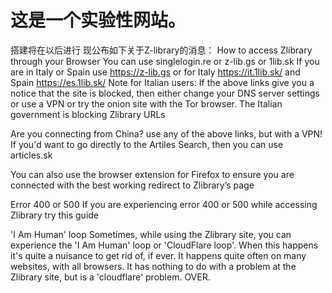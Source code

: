 # 这是一个实验性网站。
搭建将在以后进行
现公布如下关于Z-library的消息：
How to access Zlibrary through your Browser
You can use singlelogin.re or z-lib.gs or 1lib.sk
If you are in Italy or Spain use https://z-lib.gs or for Italy https://it.1lib.sk/ and Spain https://es.1lib.sk/
Note for Italian users: If the above links give you a notice that the site is blocked, then either change your DNS server settings or use a VPN or try the onion site with the Tor browser. The Italian government is blocking Zlibrary URLs

Are you connecting from China? use any of the above links, but with a VPN!
If you'd want to go directly to the Artiles Search, then you can use articles.sk

You can also use the browser extension for Firefox to ensure you are connected with the best working redirect to Zlibrary’s page

Error 400 or 500
If you are experiencing error 400 or 500 while accessing Zlibrary try this guide

'I Am Human' loop
Sometimes, while using the Zlibrary site, you can experience the 'I Am Human' loop or 'CloudFlare loop'. When this happens it's quite a nuisance to get rid of, if ever. It happens quite often on many websites, with all browsers. It has nothing to do with a problem at the Zlibrary site, but is a 'cloudflare' problem.
OVER.
